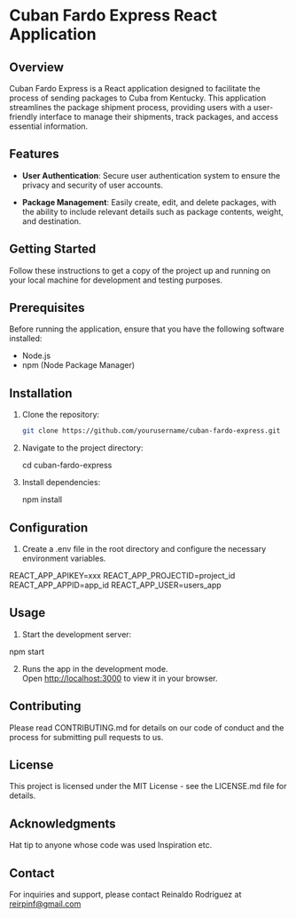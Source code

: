 # Cuban Fardo Express React Application

## Overview

Cuban Fardo Express is a React application designed to facilitate the process of sending packages to Cuba from Kentucky. 
This application streamlines the package shipment process, providing users with a user-friendly interface to manage their shipments, track packages, and access essential information.

## Features

- **User Authentication**: Secure user authentication system to ensure the privacy and security of user accounts.

- **Package Management**: Easily create, edit, and delete packages, with the ability to include relevant details such as package contents, weight, and destination.

## Getting Started

Follow these instructions to get a copy of the project up and running on your local machine for development and testing purposes.

## Prerequisites

Before running the application, ensure that you have the following software installed:

- Node.js
- npm (Node Package Manager)

## Installation

1. Clone the repository:

   ```bash
   git clone https://github.com/yourusername/cuban-fardo-express.git

2. Navigate to the project directory:
   
   cd cuban-fardo-express

3. Install dependencies:
   
   npm install

## Configuration

1. Create a .env file in the root directory and configure the necessary environment variables.

REACT_APP_APIKEY=xxx
REACT_APP_PROJECTID=project_id
REACT_APP_APPID=app_id
REACT_APP_USER=users_app

## Usage

1. Start the development server:

  npm start

2. Runs the app in the development mode.\
Open [http://localhost:3000](http://localhost:3000) to view it in your browser.

## Contributing

Please read CONTRIBUTING.md for details on our code of conduct and the process for submitting pull requests to us.

## License

This project is licensed under the MIT License - see the LICENSE.md file for details.

## Acknowledgments

Hat tip to anyone whose code was used
Inspiration
etc.

## Contact

For inquiries and support, please contact Reinaldo Rodriguez at reirpinf@gmail.com

